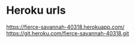 

# Heroku urls

https://fierce-savannah-40318.herokuapp.com/
https://git.heroku.com/fierce-savannah-40318.git